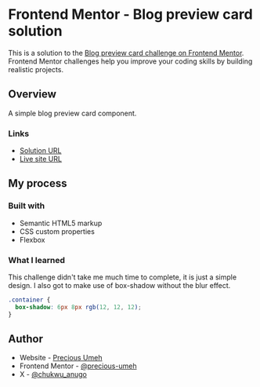 # Frontend Mentor - Blog preview card solution

This is a solution to the [Blog preview card challenge on Frontend Mentor](https://www.frontendmentor.io/challenges/blog-preview-card-ckPaj01IcS). Frontend Mentor challenges help you improve your coding skills by building realistic projects.

## Overview

A simple blog preview card component.

### Links

- [Solution URL](https://www.frontendmentor.io/solutions/simple-blog-preview-card-WypBuVhLjC)
- [Live site URL](https://precious-umeh.github.io/blog-preview-card/)

## My process

### Built with

- Semantic HTML5 markup
- CSS custom properties
- Flexbox

### What I learned

This challenge didn't take me much time to complete, it is just a simple design. I also got to make use of box-shadow without the blur effect.

```css
.container {
  box-shadow: 6px 8px rgb(12, 12, 12);
}
```

## Author

- Website - [Precious Umeh](https://precious-umeh.netlify.app)
- Frontend Mentor - [@precious-umeh](https://www.frontendmentor.io/profile/precious-umeh)
- X - [@chukwu_anugo](https://www.twitter.com/chukwu_anugo)
